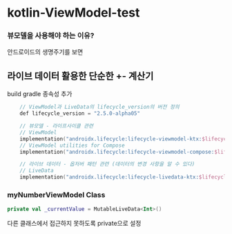 # kotlin-ViewModel-test
### 뷰모델을 사용해야 하는 이유?
안드로이드의 생명주기를 보면 
## 라이브 데이터 활용한 단순한 +- 계산기

build gradle 종속성 추가
```kotlin
    // ViewModel과 LiveData의 lifecycle_version의 버전 정의
    def lifecycle_version = "2.5.0-alpha05"

    // 뷰모델 - 라이프사이클 관련
    // ViewModel
    implementation("androidx.lifecycle:lifecycle-viewmodel-ktx:$lifecycle_version")
    // ViewModel utilities for Compose
    implementation("androidx.lifecycle:lifecycle-viewmodel-compose:$lifecycle_version")

    // 라이브 데이터 - 옵저버 패턴 관련 (데이터의 변경 사항을 알 수 있다)
    // LiveData
    implementation("androidx.lifecycle:lifecycle-livedata-ktx:$lifecycle_version")
```

### myNumberViewModel Class
```kotlin
private val _currentValue = MutableLiveData<Int>()
```
다른 클래스에서 접근하지 못하도록 private으로 설정

